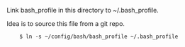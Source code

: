 Link bash_profile in this directory to ~/.bash_profile.

Idea is to source this file from a git repo.

        $ ln -s ~/config/bash/bash_profile ~/.bash_profile
